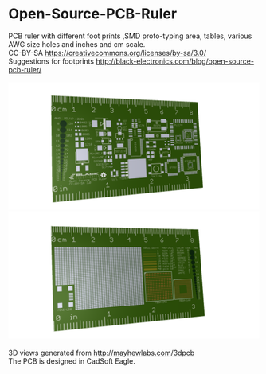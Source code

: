 Open-Source-PCB-Ruler
=====================

PCB ruler with different foot prints ,SMD proto-typing area, tables, various AWG size holes and inches and cm scale.
<br>
CC-BY-SA https://creativecommons.org/licenses/by-sa/3.0/
<br>
Suggestions for footprints
<http://black-electronics.com/blog/open-source-pcb-ruler/>
<br>
<br>
![PCB ruler top photo](/top.png)
<br>
![PCB ruler bottom photo](/bottom.png)
<br><br>
3D views generated from <http://mayhewlabs.com/3dpcb>
<br>
The PCB is designed in CadSoft Eagle.
